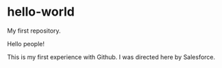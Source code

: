 # hello-world
My first repository.

Hello people!

This is my first experience with Github.
I was directed here by Salesforce.
